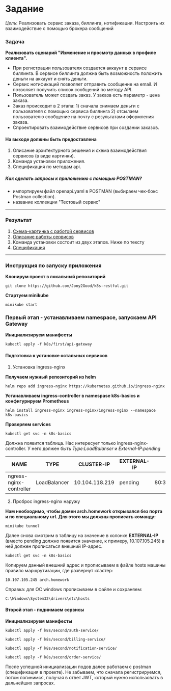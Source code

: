 # Задание
*Цель*: Реализовать сервис заказа, биллинга, нотификации. Настроить их взаимодействие с помощью брокера сообщений

### Задача

**Реализовать сценарий "Изменение и просмотр данных в профиле клиента".**
 - При регистрации пользователя создается аккаунт в сервисе биллинга. В сервисе биллинга должна быть возможность положить деньги на аккаунт и снять деньги.
 - Сервис нотификаций позволяет отправить сообщение на email. И позволяет получить список сообщений по методу API.
 - Пользователь может создать заказ. У заказа есть параметр - цена заказа.
 - Заказ происходит в 2 этапа: 1) сначала снимаем деньги с пользователя с помощью сервиса биллинга 2) отсылаем пользователю сообщение на почту с результатами оформления заказа.
 - Спроектировать взаимодействие сервисов при создании заказов. 

#### На выходе должны быть предоставлена

1. Описание архитектурного решения и схема взаимодействия сервисов (в виде картинки).
2. Команда установки приложения.
3. Спецификация по методам api.

##### Как сделать запросы к приложению с помощью POSTMAN?

  - импортируем файл openapi.yaml в POSTMAN (выбираем чек-бокс Postman collection). 
  - название коллекции "Тестовый сервис"

------------

### Результат
1. [Схема-картинка с работой сервисов][1]
2. [Описание работы сервисов ][3]
3. Команда установки состоит из двух этапов. Ниже по тексту
4. [Спецификация][2]
   
------------

### Инструкция по запуску приложения

**Клонирум проект в локальный репозиторий**

 ```
 git clone https://github.com/Jony2Good/k8s-restful.git

```
**Стартуем minikube**

```
minikube start
```

### Первый этап - устанавливаем namespace, запускаем API Gateway

**Инициализируем манифесты**

```
kubectl apply -f k8s/first/api-gateway
```

#### Подготовка к установке остальных сервисов

1. Установка ingress-nginx

**Получаем нужный репозиторий из helm**

```
helm repo add ingress-nginx https://kubernetes.github.io/ingress-nginx
```

**Устанавливаем ingress-controller в namespase k8s-basics и конфигурируем Prometheus**

```
helm install ingress-nginx ingress-nginx/ingress-nginx --namespace k8s-basics
```

**Проверяем services**

```
kubectl get svc -n k8s-basics
```

Должна появится таблица. Нас интересует только ingress-nginx-controller. У него должен быть *Type:LoadBalanser* и *External-IP:pending*

| NAME                    | TYPE         | CLUSTER-IP     | EXTERNAL-IP    | PORT(S)                    | AGE |
| ----------------------- | ------------ | -------------- | -------------- | -------------------------- | --- |
| ngress-nginx-controller | LoadBalancer | 10.104.118.219 |  pending  | 80:31047/TCP,443:31617/TCP | 95m |


2. Проброс ingress-nginx наружу

**Нам необходимо, чтобы домен arch.homework открывался без порта и по специальному url. Для этого мы должны прописать команду:**

```
minikube tunnel
```

Далее снова смотрим в таблицу на значение в колонке **EXTERNAL-IP** (вместо pending должно появится значение, к примеру, 10.107.105.245) в ней должен прописаться внешний IP-адрес.

```
kubectl get svc -n k8s-basics
```

Копируем данный внешний адрес и прописываем в файле hosts машины правило маршрутизации, где развернут кластер:

```
10.107.105.245 arch.homework
```
Справка: для ОС windows прописываем в файле и сохраняем:
```
C:\Windows\System32\drivers\etc\hosts
```

#### Второй этап - поднимаем сервисы

**Инициализируем манифесты**

```
kubectl apply -f k8s/second/auth-service/
```

```
kubectl apply -f k8s/second/billing-service/
```

```
kubectl apply -f k8s/second/notification-service/
```

```
kubectl apply -f k8s/second/order-service/
```

После успешной инициализации подов далее работаем с postman (спецификация в проекте). Не забываем, что сначала регистрируемся, потом логинимся, получая в ответ JWT, который нужно использовать в дальнейших запросах.

[1]: https://github.com/Jony2Good/k8s-restful/blob/main/restful-schema.png "Схема-картинка"
[2]: https://github.com/Jony2Good/k8s-restful/blob/main/openapi.yaml "Спецификация"
[3]: https://github.com/Jony2Good/k8s-restful/blob/main/restful-description.md "Описание работы сервисов"
